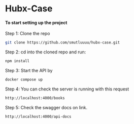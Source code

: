 # Hubx-Case


#### To start setting up the project

Step 1: Clone the repo

```bash
git clone https://github.com/smutluuuu/hubx-case.git
```

Step 2: cd into the cloned repo and run:

```bash
npm install
```

Step 3: Start the API by

```bash
docker compose up 
```

Step 4: You can check the server is running with this request

```bash
http://localhost:4000/books
```


Step 5: Check the swagger docs on link.

```bash
http://localhost:4000/api-docs
```
